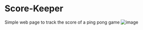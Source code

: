 # Score-Keeper
Simple web page to track the score of a ping pong game
![image](https://github.com/RajdeepBng10/Score-Keeper/assets/138233165/fee90f65-f253-409f-801d-47b20e275bb3)
